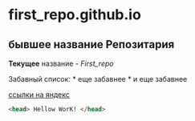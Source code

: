 # first_repo.github.io

## бывшее название Репозитария
**Текущее** название - *First_repo*

Забавный список:
	* еще забавнее
	* и еще забавнее

[ссылки на яндекс](yandex.ru)

```html
<head> Hellow WorK! </head>



```
